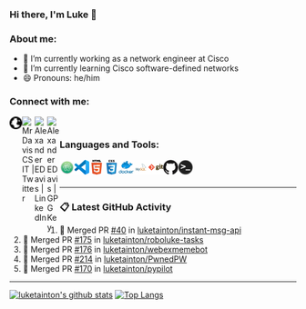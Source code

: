 ### Hi there, I'm Luke 👋

### About me:

- 🔭 I’m currently working as a network engineer at Cisco
- 🌱 I’m currently learning Cisco software-defined networks
- 😄 Pronouns: he/him

### Connect with me:

[<img align="left" alt="Website" width="22px" src="https://raw.githubusercontent.com/iconic/open-iconic/master/svg/globe.svg" />][website]
[<img align="left" alt="MrDavisCSIT | Twitter" width="22px" src="https://cdn.jsdelivr.net/npm/simple-icons@v3/icons/twitter.svg" />][twitter]
[<img align="left" alt="AlexanderEDavis | LinkedIn" width="22px" src="https://cdn.jsdelivr.net/npm/simple-icons@v3/icons/linkedin.svg" />][linkedin]
[<img align="left" alt="AlexanderEDavis | GPG Key" width="22px" src="https://simpleicons.org/icons/gnuprivacyguard.svg" />][pubkey]

<br />

### Languages and Tools:

<img align="left" alt="Atom" width="26px" src="https://raw.githubusercontent.com/github/explore/master/topics/atom/atom.png" />
<img align="left" alt="Visual Studio Code" width="26px" src="https://raw.githubusercontent.com/github/explore/master/topics/visual-studio-code/visual-studio-code.png" />
<img align="left" alt="HTML5" width="26px" src="https://raw.githubusercontent.com/github/explore/master/topics/html/html.png" />
<img align="left" alt="CSS3" width="26px" src="https://raw.githubusercontent.com/github/explore/master/topics/css/css.png" />
<img align="left" alt="Docker" width="26px" src="https://raw.githubusercontent.com/github/explore/master/topics/docker/docker.png" />
<img align="left" alt="MySQL" width="26px" src="https://raw.githubusercontent.com/github/explore/master/topics/mysql/mysql.png" />
<img align="left" alt="Git" width="26px" src="https://raw.githubusercontent.com/github/explore/master/topics/git/git.png" />
<img align="left" alt="GitHub" width="26px" src="https://raw.githubusercontent.com/github/explore/master/topics/github/github.png" />
<img align="left" alt="Terminal" width="26px" src="https://raw.githubusercontent.com/github/explore/master/topics/terminal/terminal.png" />

<br />
<br />

---

### 📋 Latest GitHub Activity
<!--START_SECTION:activity-->
1. 🎉 Merged PR [#40](https://github.com/luketainton/instant-msg-api/pull/40) in [luketainton/instant-msg-api](https://github.com/luketainton/instant-msg-api)
2. 🎉 Merged PR [#175](https://github.com/luketainton/roboluke-tasks/pull/175) in [luketainton/roboluke-tasks](https://github.com/luketainton/roboluke-tasks)
3. 🎉 Merged PR [#176](https://github.com/luketainton/webexmemebot/pull/176) in [luketainton/webexmemebot](https://github.com/luketainton/webexmemebot)
4. 🎉 Merged PR [#214](https://github.com/luketainton/PwnedPW/pull/214) in [luketainton/PwnedPW](https://github.com/luketainton/PwnedPW)
5. 🎉 Merged PR [#170](https://github.com/luketainton/pypilot/pull/170) in [luketainton/pypilot](https://github.com/luketainton/pypilot)
<!--END_SECTION:activity-->

---

[![luketainton's github stats](https://github-readme-stats.vercel.app/api?username=luketainton&count_private=true&show_icons=true)](https://github.com/luketainton)
[![Top Langs](https://github-readme-stats.vercel.app/api/top-langs/?username=luketainton)](https://github.com/luketainton)

[website]: https://luke.tainton.uk
[twitter]: https://twitter.com/luketainton1
[linkedin]: https://www.linkedin.com/in/luketainton
[pubkey]: https://luke.tainton.uk/files/public.asc

